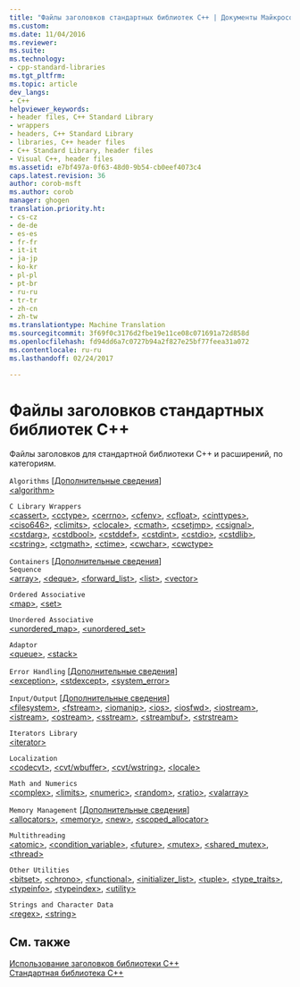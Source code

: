```yaml
---
title: "Файлы заголовков стандартных библиотек C++ | Документы Майкрософт"
ms.custom: 
ms.date: 11/04/2016
ms.reviewer: 
ms.suite: 
ms.technology:
- cpp-standard-libraries
ms.tgt_pltfrm: 
ms.topic: article
dev_langs:
- C++
helpviewer_keywords:
- header files, C++ Standard Library
- wrappers
- headers, C++ Standard Library
- libraries, C++ header files
- C++ Standard Library, header files
- Visual C++, header files
ms.assetid: e7bf497a-0f63-48d0-9b54-cb0eef4073c4
caps.latest.revision: 36
author: corob-msft
ms.author: corob
manager: ghogen
translation.priority.ht:
- cs-cz
- de-de
- es-es
- fr-fr
- it-it
- ja-jp
- ko-kr
- pl-pl
- pt-br
- ru-ru
- tr-tr
- zh-cn
- zh-tw
ms.translationtype: Machine Translation
ms.sourcegitcommit: 3f69f0c3176d2fbe19e11ce08c071691a72d858d
ms.openlocfilehash: fd94dd6a7c0727b94a2f827e25bf77feea31a072
ms.contentlocale: ru-ru
ms.lasthandoff: 02/24/2017

---
```

# <a name="c-standard-library-header-files"></a>Файлы заголовков стандартных библиотек C++
Файлы заголовков для стандартной библиотеки C++ и расширений, по категориям.  
  
 `Algorithms` [[Дополнительные сведения](../cpp/algorithms-modern-cpp.md)]  
 [\<algorithm>](../standard-library/algorithm.md)  
  
 `C Library Wrappers`  
 [\<cassert>](../standard-library/cassert.md), [\<cctype>](../standard-library/cctype.md), [\<cerrno>](../standard-library/cerrno.md), [\<cfenv>](../standard-library/cfenv.md), [\<cfloat>](../standard-library/cfloat.md), [\<cinttypes>](../standard-library/cinttypes.md), [\<ciso646>](../standard-library/ciso646.md), [\<climits>](../standard-library/climits.md), [\<clocale>](../standard-library/clocale.md), [\<cmath>](../standard-library/cmath.md), [\<csetjmp>](../standard-library/csetjmp.md), [\<csignal>](../standard-library/csignal.md), [\<cstdarg>](../standard-library/cstdarg.md), [\<cstdbool>](../standard-library/cstdbool.md), [\<cstddef>](../standard-library/cstddef.md), [\<cstdint>](../standard-library/cstdint.md), [\<cstdio>](../standard-library/cstdio.md), [\<cstdlib>](../standard-library/cstdlib.md), [\<cstring>](../standard-library/cstring.md), [\<ctgmath>](../standard-library/ctgmath.md), [\<ctime>](../standard-library/ctime.md), [\<cwchar>](../standard-library/cwchar.md), [\<cwctype>](../standard-library/cwctype.md)  
  
 `Containers` [[Дополнительные сведения](../cpp/containers-modern-cpp.md)]  
 `Sequence`  
 [\<array>](../standard-library/array.md), [\<deque>](../standard-library/deque.md), [<forward_list>](../standard-library/forward-list.md), [\<list>](../standard-library/list.md), [\<vector>](../standard-library/vector.md)  
  
 `Ordered Associative`  
 [\<map>](../standard-library/map.md), [\<set>](../standard-library/set.md)  
  
 `Unordered Associative`  
 [<unordered_map>](../standard-library/unordered-map.md), [<unordered_set>](../standard-library/unordered-set.md)  
  
 `Adaptor`  
 [\<queue>](../standard-library/queue.md), [\<stack>](../standard-library/stack.md)  
  
 `Error Handling` [[Дополнительные сведения](../cpp/errors-and-exception-handling-modern-cpp.md)]  
 [\<exception>](../standard-library/exception.md), [\<stdexcept>](../standard-library/stdexcept.md), [<system_error>](../standard-library/system-error.md)  
  
 `Input/Output` [[Дополнительные сведения](../cpp/string-and-i-o-formatting-modern-cpp.md)]  
 [\<filesystem>](../standard-library/filesystem.md), [\<fstream>](../standard-library/fstream.md), [\<iomanip>](../standard-library/iomanip.md), [\<ios>](../standard-library/ios.md), [\<iosfwd>](../standard-library/iosfwd.md), [\<iostream>](../standard-library/iostream.md), [\<istream>](../standard-library/istream.md), [\<ostream>](../standard-library/ostream.md), [\<sstream>](../standard-library/sstream.md), [\<streambuf>](../standard-library/streambuf.md), [\<strstream>](../standard-library/strstream.md)  
  
 `Iterators Library`  
 [\<iterator>](../standard-library/iterator.md)  
  
 `Localization`  
 [\<codecvt>](../standard-library/codecvt.md), [\<cvt/wbuffer>](../standard-library/cvt-wbuffer.md), [\<cvt/wstring>](../standard-library/cvt-wstring.md), [\<locale>](../standard-library/locale.md)  
  
 `Math and Numerics`  
 [\<complex>](../standard-library/complex.md), [\<limits>](../standard-library/limits.md), [\<numeric>](../standard-library/numeric.md), [\<random>](../standard-library/random.md), [\<ratio>](../standard-library/ratio.md), [\<valarray>](../standard-library/valarray.md)  
  
 `Memory Management` [[Дополнительные сведения](../cpp/smart-pointers-modern-cpp.md)]  
 [\<allocators>](../standard-library/allocators-header.md), [\<memory>](../standard-library/memory.md), [\<new>](../standard-library/new.md), [<scoped_allocator>](../standard-library/scoped-allocator.md)  
  
 `Multithreading`  
 [\<atomic>](../standard-library/atomic.md), [<condition_variable>](../standard-library/condition-variable.md), [\<future>](../standard-library/future.md), [\<mutex>](../standard-library/mutex.md), [<shared_mutex>](../standard-library/shared-mutex.md), [\<thread>](../standard-library/thread.md)  
  
 `Other Utilities`  
 [\<bitset>](../standard-library/bitset.md), [\<chrono>](../standard-library/chrono.md), [\<functional>](../standard-library/functional.md), [<initializer_list>](../standard-library/initializer-list.md), [\<tuple>](../standard-library/tuple.md), [<type_traits>](../standard-library/type-traits.md), [\<typeinfo>](../standard-library/typeinfo.md), [\<typeindex>](../standard-library/typeindex.md), [\<utility>](../standard-library/utility.md)  
  
 `Strings and Character Data`  
 [\<regex>](../standard-library/regex.md), [\<string>](../standard-library/string.md)  
  
## <a name="see-also"></a>См. также  
 [Использование заголовков библиотеки C++](../standard-library/using-cpp-library-headers.md)   
 [Стандартная библиотека C++](../standard-library/cpp-standard-library-reference.md)







